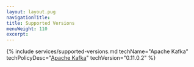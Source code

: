 ```yaml
---
layout: layout.pug
navigationTitle:
title: Supported Versions
menuWeight: 110
excerpt:
---
```


{% include services/supported-versions.md
    techName="Apache Kafka"
    techPolicyDesc="[Apache Kafka](https://kafka.apache.org/downloads)"
    techVersion="0.11.0.2" %}

